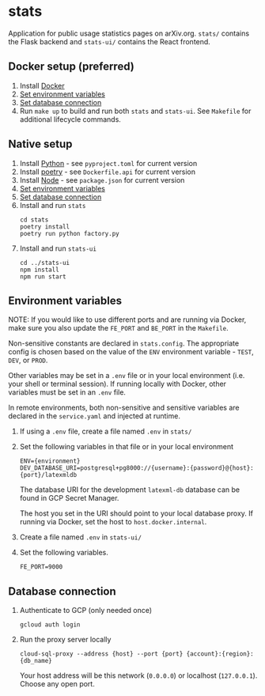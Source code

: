 # stats

Application for public usage statistics pages on arXiv.org. `stats/` contains the Flask backend and `stats-ui/` contains the React frontend.

## Docker setup (preferred)

1. Install [Docker](https://docs.docker.com/engine/install/)
2. [Set environment variables](#environment-variables)
3. [Set database connection](#database-connection)
4. Run `make up` to build and run both `stats` and `stats-ui`. See `Makefile` for additional lifecycle commands.

## Native setup

1. Install [Python](https://www.python.org/downloads/) - see `pyproject.toml` for current version
2. Install [poetry](https://python-poetry.org/docs/#installation) - see `Dockerfile.api` for current version
3. Install [Node](https://nodejs.org/en/download) - see `package.json` for current version
4. [Set environment variables](#environment-variables)
5. [Set database connection](#database-connection)
6. Install and run `stats`
   ```
   cd stats
   poetry install
   poetry run python factory.py
   ```
7. Install and run `stats-ui`
   ```
   cd ../stats-ui
   npm install
   npm run start
   ```

## Environment variables

NOTE: If you would like to use different ports and are running via Docker, make sure you also update the `FE_PORT` and `BE_PORT` in the `Makefile`.

Non-sensitive constants are declared in `stats.config`. The appropriate config is chosen based on the value of the `ENV` environment variable - `TEST`, `DEV`, or `PROD`.

Other variables may be set in a `.env` file or in your local environment (i.e. your shell or terminal session). If running locally with Docker, other variables must be set in an `.env` file. 

In remote environments, both non-sensitive and sensitive variables are declared in the `service.yaml` and injected at runtime.

1. If using a `.env` file, create a file named `.env` in `stats/`
2. Set the following variables in that file or in your local environment 
   ```
   ENV={environment}
   DEV_DATABASE_URI=postgresql+pg8000://{username}:{password}@{host}:{port}/latexmldb
   ```
   The database URI for the development `latexml-db` database can be found in GCP Secret Manager.
   
   The host you set in the URI should point to your local database proxy. If running via Docker, set the host to
   `host.docker.internal`.
3. Create a file named `.env` in `stats-ui/`
4. Set the following variables.
   ```
   FE_PORT=9000
   ```

## Database connection

1. Authenticate to GCP (only needed once)
   ```
   gcloud auth login
   ```
2. Run the proxy server locally
   ```
   cloud-sql-proxy --address {host} --port {port} {account}:{region}:{db_name}
   ```
   Your host address will be this network (`0.0.0.0`) or localhost (`127.0.0.1`). Choose any open port.
